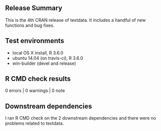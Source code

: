 ## Release Summary

This is the 4th CRAN release of textdata. It includes a handful of new functions and bug fixes.


## Test environments
* local OS X install, R 3.6.0
* ubuntu 14.04 (on travis-ci), R 3.6.0
* win-builder (devel and release)

## R CMD check results

0 errors | 0 warnings | 0 note

## Downstream dependencies

I ran R CMD check on the 2 downstream dependencies and there were no problems related to textdata.
